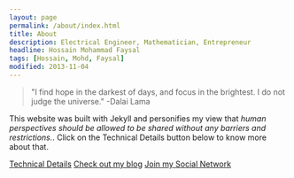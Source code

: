 ```yaml
---
layout: page
permalink: /about/index.html
title: About
description: Electrical Engineer, Mathematician, Entrepreneur
headline: Hossain Mohammad Faysal
tags: [Hossain, Mohd, Faysal]
modified: 2013-11-04
---
```


>"I find hope in the darkest of days, and focus in the brightest. I do not judge the universe."
-Dalai Lama

This website was built with Jekyll and personifies my view that *human perspectives should be allowed to be shared without any barriers and restrictions.*. Click on the Technical Details button below to know more about that.  

<a markdown="0" href="{{ site.url }}/technical-details" class="btn">Technical Details</a> <a markdown="0" href="{{ site.url }}" class="btn">Check out my blog</a> <a markdown="0" href="http://social.hmfaysal.tk/" class="btn">Join my Social Network</a>
